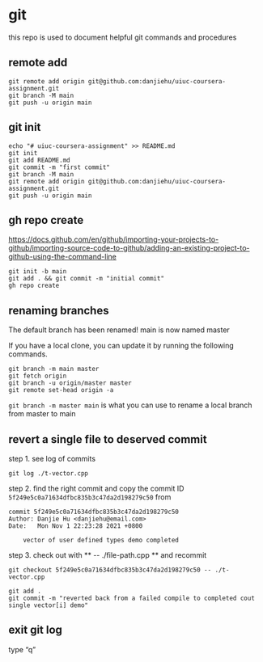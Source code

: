 # git
this repo is used to document helpful git commands and procedures

## remote add
```
git remote add origin git@github.com:danjiehu/uiuc-coursera-assignment.git
git branch -M main
git push -u origin main
```

## git init
```
echo "# uiuc-coursera-assignment" >> README.md
git init
git add README.md
git commit -m "first commit"
git branch -M main
git remote add origin git@github.com:danjiehu/uiuc-coursera-assignment.git
git push -u origin main
```

## gh repo create
https://docs.github.com/en/github/importing-your-projects-to-github/importing-source-code-to-github/adding-an-existing-project-to-github-using-the-command-line

```
git init -b main
git add . && git commit -m "initial commit"
gh repo create
```

## renaming branches
The default branch has been renamed!
main is now named master

If you have a local clone, you can update it by running the following commands.
```
git branch -m main master
git fetch origin
git branch -u origin/master master
git remote set-head origin -a
```
`git branch -m master main` is what you can use to rename a local branch from master to main

## revert a single file to deserved commit
step 1. see log of commits
```
git log ./t-vector.cpp
```
step 2. find the right commit and copy the commit ID `5f249e5c0a71634dfbc835b3c47da2d198279c50` from 
```
commit 5f249e5c0a71634dfbc835b3c47da2d198279c50
Author: Danjie Hu <danjiehu@email.com>
Date:   Mon Nov 1 22:23:28 2021 +0800

    vector of user defined types demo completed
```
step 3. check out with ** -- ./file-path.cpp ** and recommit
```
git checkout 5f249e5c0a71634dfbc835b3c47da2d198279c50 -- ./t-vector.cpp

git add .
git commit -m "reverted back from a failed compile to completed cout single vector[i] demo"
```
## exit git log
type “q”

